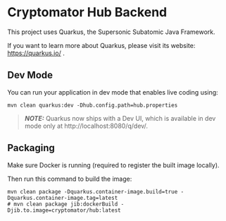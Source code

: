# Cryptomator Hub Backend

This project uses Quarkus, the Supersonic Subatomic Java Framework.

If you want to learn more about Quarkus, please visit its website: https://quarkus.io/ .

## Dev Mode

You can run your application in dev mode that enables live coding using:
```shell script
mvn clean quarkus:dev -Dhub.config.path=hub.properties
```

> **_NOTE:_**  Quarkus now ships with a Dev UI, which is available in dev mode only at http://localhost:8080/q/dev/.

## Packaging

Make sure Docker is running (required to register the built image locally).

Then run this command to build the image:
```shell script
mvn clean package -Dquarkus.container-image.build=true -Dquarkus.container-image.tag=latest
# mvn clean package jib:dockerBuild -Djib.to.image=cryptomator/hub:latest
```

